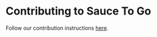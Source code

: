 # Contributing to Sauce To Go

Follow our contribution
instructions [here](https://opensource.saucelabs.com/sauce-togo/contributing).
